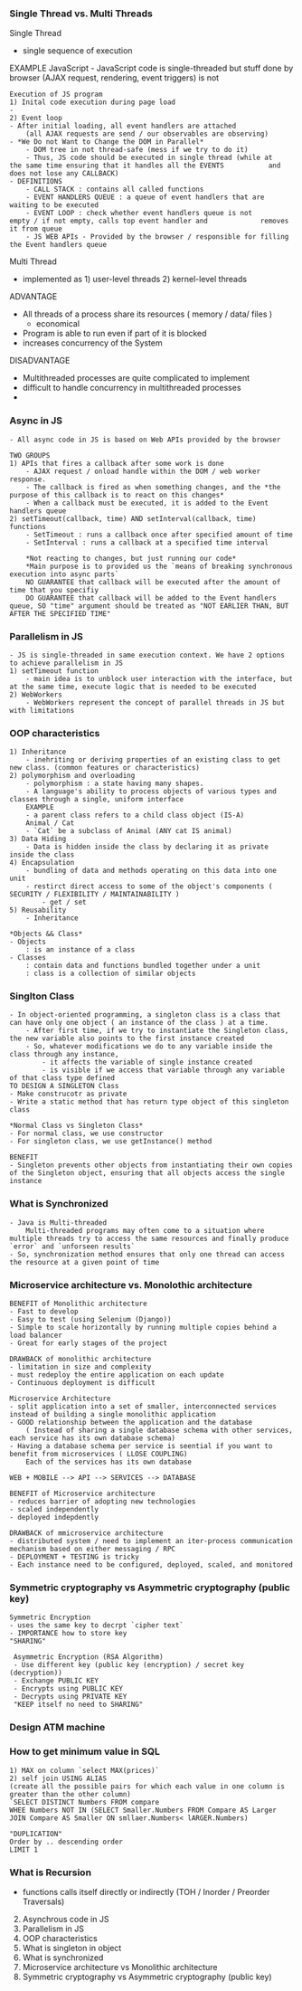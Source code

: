 ### Single Thread vs. Multi Threads
Single Thread
  - single sequence of execution
  
  EXAMPLE
    JavaScript
    - JavaScript code is single-threaded but stuff done by browser (AJAX request, rendering, event triggers) is not
    
    Execution of JS program
    1) Inital code execution during page load
    -  
    2) Event loop
    - After initial loading, all event handlers are attached
        (all AJAX requests are send / our observables are observing)
    - *We Do not Want to Change the DOM in Parallel*
        - DOM tree in not thread-safe (mess if we try to do it)
        - Thus, JS code should be executed in single thread (while at       the same time ensuring that it handles all the EVENTS           and does not lose any CALLBACK)
    - DEFINITIONS
        - CALL STACK : contains all called functions
        - EVENT HANDLERS QUEUE : a queue of event handlers that are         waiting to be executed
        - EVENT LOOP : check whether event handlers queue is not            empty / if not empty, calls top event handler and             removes it from queue
        - JS WEB APIs - Provided by the browser / responsible for filling the Event handlers queue

Multi Thread
  - implemented as 1) user-level threads 2) kernel-level threads

  ADVANTAGE
  - All threads of a process share its resources ( memory / data/ files )
    - economical
  - Program is able to run even if part of it is blocked
  - increases concurrency of the System

  DISADVANTAGE
  - Multithreaded processes are quite complicated to implement
  - difficult to handle concurrency in multithreaded processes
  - 


### Async in JS
    - All async code in JS is based on Web APIs provided by the browser

    TWO GROUPS
    1) APIs that fires a callback after some work is done
        - AJAX request / onload handle within the DOM / web worker response.
        - The callback is fired as when something changes, and the *the purpose of this callback is to react on this changes*
        - When a callback must be executed, it is added to the Event handlers queue
    2) setTimeout(callback, time) AND setInterval(callback, time) functions
        - SetTimeout : runs a callback once after specified amount of time
        - SetInterval : runs a callback at a specified time interval
    
        *Not reacting to changes, but just running our code*
        *Main purpose is to provided us the `means of breaking synchronous execution into async parts`
        NO GUARANTEE that callback will be executed after the amount of time that you specifiy
        DO GUARANTEE that callback will be added to the Event handlers queue, SO "time" argument should be treated as "NOT EARLIER THAN, BUT AFTER THE SPECIFIED TIME"

### Parallelism in JS
    - JS is single-threaded in same execution context. We have 2 options to achieve parallelism in JS
    1) setTimeout function
        - main idea is to unblock user interaction with the interface, but at the same time, execute logic that is needed to be executed
    2) WebWorkers
        - WebWorkers represent the concept of parallel threads in JS but with limitations



### OOP characteristics
    1) Inheritance
        - inehriting or deriving properties of an existing class to get new class. (common features or characteristics)
    2) polymorphism and overloading
        - polymorphism : a state having many shapes.
        - A language's ability to process objects of various types and classes through a single, uniform interface
        EXAMPLE
        - a parent class refers to a child class object (IS-A)
        Animal / Cat
        - `Cat` be a subclass of Animal (ANY cat IS animal)
    3) Data Hiding
        - Data is hidden inside the class by declaring it as private inside the class
    4) Encapsulation
        - bundling of data and methods operating on this data into one unit
        - restirct direct access to some of the object's components ( SECURITY / FLEXIBILITY / MAINTAINABILITY )
            - get / set
    5) Reusability
        - Inheritance

    *Objects && Class*
    - Objects 
        : is an instance of a class
    - Classes
        : contain data and functions bundled together under a unit
        : class is a collection of similar objects

### Singlton Class
    - In object-oriented programming, a singleton class is a class that can have only one object ( an instance of the class ) at a time.
        - After first time, if we try to instantiate the Singleton class, the new variable also points to the first instance created
        - So, whatever modifications we do to any variable inside the class through any instance, 
            - it affects the variable of single instance created
            - is visible if we access that variable through any variable of that class type defined
    TO DESIGN A SINGLETON Class
    - Make construcotr as private
    - Write a static method that has return type object of this singleton class

    *Normal Class vs Singleton Class*
    - For normal class, we use constructor
    - For singleton class, we use getInstance() method

    BENEFIT
    - Singleton prevents other objects from instantiating their own copies of the Singleton object, ensuring that all objects access the single instance



### What is Synchronized
    - Java is Multi-threaded
        Multi-threaded programs may often come to a situation where multiple threads try to access the same resources and finally produce `error` and `unforseen results`
    - So, synchronization method ensures that only one thread can access the resource at a given point of time



### Microservice architecture vs. Monolothic architecture
    BENEFIT of Monolithic architecture
    - Fast to develop
    - Easy to test (using Selenium (Django))
    - Simple to scale horizontally by running multiple copies behind a load balancer
    - Great for early stages of the project
    
    DRAWBACK of monolithic architecture
    - limitation in size and complexity
    - must redeploy the entire application on each update
    - Continuous deployment is difficult

    Microservice Architecture
    - split application into a set of smaller, interconnected services instead of building a single monolithic application
    - GOOD relationship between the application and the database
        ( Instead of sharing a single database schema with other services, each service has its own database schema)
    - Having a database schema per service is seential if you want to benefit from microservices ( LLOSE COUPLING)
        Each of the services has its own database
    
    WEB + MOBILE --> API --> SERVICES --> DATABASE

    BENEFIT of Microservice architecture
    - reduces barrier of adopting new technologies
    - scaled independently
    - deployed indepdently

    DRAWBACK of mmicroservice architecture
    - distributed system / need to implement an iter-process communication mechanism based on either messaging / RPC
    - DEPLOYMENT + TESTING is tricky
    - Each instance need to be configured, deployed, scaled, and monitored


### Symmetric cryptography vs Asymmetric cryptography (public key)
    Symmetric Encryption
    - uses the same key to decrpt `cipher text`
    - IMPORTANCE how to store key
    "SHARING"

     Asymmetric Encryption (RSA Algorithm)
     - Use different key (public key (encryption) / secret key (decryption))
     - Exchange PUBLIC KEY
     - Encrypts using PUBLIC KEY
     - Decrypts using PRIVATE KEY
     "KEEP itself no need to SHARING" 


### Design ATM machine


### How to get minimum value in SQL
    1) MAX on column `select MAX(prices)`
    2) self join USING ALIAS
    (create all the possible pairs for which each value in one column is greater than the other column)
    `SELECT DISTINCT Numbers FROM compare
    WHEE Numbers NOT IN (SELECT Smaller.Numbers FROM Compare AS Larger JOIN Compare AS Smaller ON smllaer.Numbers< lARGER.Numbers)

    "DUPLICATION"
    Order by .. descending order
    LIMIT 1



### What is Recursion
- functions calls itself directly or indirectly 
    (TOH / Inorder / Preorder Traversals)




    


2. Asynchrous code in JS
3. Parallelism in JS
4. OOP characteristics
5. What is singleton in object
6. What is synchronized
7. Microservice architecture vs Monolithic architecture
8. Symmetric cryptography vs Asymmetric cryptography (public key)
